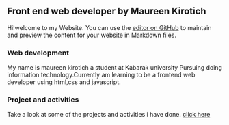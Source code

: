 ## Front end web developer by Maureen Kirotich
Hi!welcome to my Website.
You can use the [editor on GitHub](https://github.com/Maureen-J-kirotich/My-htmlPractice/edit/main/README.md) to maintain and preview the content for your website in Markdown files.

### Web development
My name is maureen kirotich a student at Kabarak university Pursuing doing information technology.Currently  am learning to  be a frontend web developer using html,css and javascript.



### Project and activities

Take a look at some of the projects and activities i have done.
[click here]()
